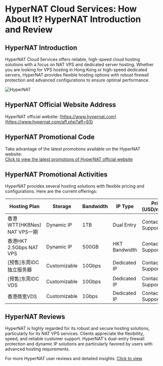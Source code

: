 # HyperNAT Cloud Services: How About It? HyperNAT Introduction and Review

## HyperNAT Introduction
HyperNAT Cloud Services offers reliable, high-speed cloud hosting solutions with a focus on NAT VPS and dedicated server hosting. Whether you are looking for VPS hosting in Hong Kong or high-speed dedicated servers, HyperNAT provides flexible hosting options with robust firewall protection and advanced configurations to ensure optimal performance.

![HyperNAT](https://github.com/user-attachments/assets/e26dfe34-a9ed-459c-b54c-28f39252357a)

## HyperNAT Official Website Address
HyperNAT official website: [https://www.hypernat.com](https://www.hypernat.com/aff.php?aff=93)

## HyperNAT Promotional Code
Take advantage of the latest promotions available on the HyperNAT website:  
[Click to view the latest promotions of HyperNAT official website](https://www.hypernat.com/aff.php?aff=93)

## HyperNAT Promotional Activities
HyperNAT provides several hosting solutions with flexible pricing and configurations. Here are the current offerings:

| Hosting Plan                     | Storage           | Bandwidth     | IP Type      | Price (USD/month) | Purchase Link                                                      |
|-----------------------------------|-------------------|---------------|--------------|-------------------|--------------------------------------------------------------------|
| 香港WTT(HKBNes) NAT VPS一期       | Dynamic IP        | 1TB           | Dual Entry   | Contact Support   | [Browse Product](https://www.hypernat.com/aff.php?aff=93) |
| 香港HKT 2.5Gbps NAT VPS           | Dynamic IP        | 500GB         | HKT Bandwidth| Contact Support   | [Browse Product](https://www.hypernat.com/aff.php?aff=93) |
| [预售]东莞IDC独立服务器            | Customizable      | 10Gbps        | Dedicated IP | Contact Support   | [Browse Product](https://www.hypernat.com/aff.php?aff=93) |
| [预售]东莞IDC VDS                 | Customizable      | 10Gbps        | Dedicated IP | Contact Support   | [Browse Product](https://www.hypernat.com/aff.php?aff=93) |
| 香港商宽VDS                      | Customizable      | 1Gbps         | Dedicated IP | Contact Support   | [Browse Product](https://www.hypernat.com/aff.php?aff=93) |

## HyperNAT Reviews
HyperNAT is highly regarded for its robust and secure hosting solutions, particularly for its NAT VPS services. Clients appreciate the flexibility, speed, and reliable customer support. HyperNAT's dual-entry firewall protection and dynamic IP solutions are particularly favored by users with advanced hosting requirements.

For more HyperNAT user reviews and detailed insights:  [Click to view](https://www.hypernat.com/aff.php?aff=93)

